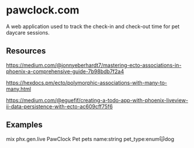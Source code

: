 # pawclock.com

A web application used to track the check-in and check-out time for pet daycare sessions.

## Resources
https://medium.com/@jonnyeberhardt7/mastering-ecto-associations-in-phoenix-a-comprehensive-guide-7b98bdb7f2a4

https://hexdocs.pm/ecto/polymorphic-associations-with-many-to-many.html

https://medium.com/@eguefif/creating-a-todo-app-with-phoenix-liveview-ii-data-persistence-with-ecto-ac609cff75f6

## Examples
mix phx.gen.live PawClock Pet pets name:string pet_type:enum:cat:dog  

